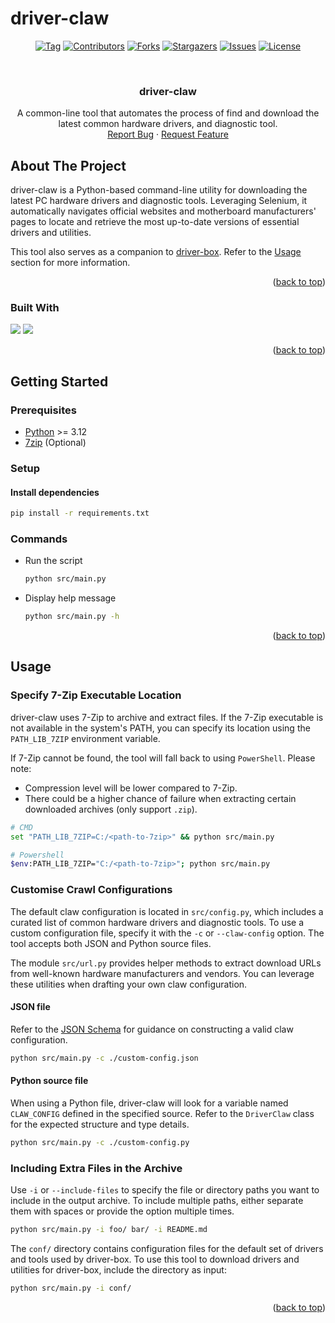 # driver-claw
<a id="readme-top"></a>


<!-- PROJECT SHIELDS -->
<div align="center">

  [![Tag][tag-shield]][tag-url]
  [![Contributors][contributors-shield]][contributors-url]
  [![Forks][forks-shield]][forks-url]
  [![Stargazers][stars-shield]][stars-url]
  [![Issues][issues-shield]][issues-url]
  [![License][license-shield]][license-url]
  
</div>


<!-- PROJECT LOGO -->
<br />
<div align="center">
  <h3 align="center">driver-claw</h3>

  <p align="center">
    A common-line tool that automates the process of find and download the latest common hardware drivers, and diagnostic tool.
    <br />
    <a href="https://github.com/markmybytes/driver-claw/issues/new?labels=bug&template=bug-report---.md">Report Bug</a>
    ·
    <a href="https://github.com/markmybytes/driver-claw/issues/new?labels=enhancement&template=feature-request---.md">Request Feature</a>
  </p>
</div>


<!-- ABOUT THE PROJECT -->
## About The Project

driver-claw is a Python-based command-line utility for downloading the latest PC hardware drivers and diagnostic tools. Leveraging Selenium, it automatically navigates official websites and motherboard manufacturers' pages to locate and retrieve the most up-to-date versions of essential drivers and utilities.

This tool also serves as a companion to [driver-box](https://github.com/markmybytes/driver-box/). Refer to the [Usage](#including-extra-files-in-the-archive) section for more information.

<p align="right">(<a href="#readme-top">back to top</a>)</p>

### Built With
[<img src="https://img.shields.io/badge/python-306998?style=for-the-badge&logo=python&logoColor=white">](https://www.python.org/)
[<img src="https://img.shields.io/badge/selenium-01a71c?style=for-the-badge&logo=selenium&logoColor=white">](https://www.selenium.dev/)

<p align="right">(<a href="#readme-top">back to top</a>)</p>


<!-- GETTING STARTED -->
## Getting Started

### Prerequisites

- [Python](https://www.python.org/downloads/) >= 3.12
- [7zip](https://www.7-zip.org/download.html) (Optional)

### Setup

#### Install dependencies
```sh
pip install -r requirements.txt
```

### Commands

- Run the script
  ```sh
  python src/main.py
  ```

- Display help message
  ```sh
  python src/main.py -h
  ```

<p align="right">(<a href="#readme-top">back to top</a>)</p>


<!-- USAGE EXAMPLES -->
## Usage

###  Specify 7-Zip Executable Location

driver-claw uses 7-Zip to archive and extract files. If the 7-Zip executable is not available in the system's PATH, you can specify its location using the `PATH_LIB_7ZIP` environment variable.

If 7-Zip cannot be found, the tool will fall back to using `PowerShell`. Please note:

- Compression level will be lower compared to 7-Zip.
- There could be a higher chance of failure when extracting certain downloaded archives (only support `.zip`).

```sh
# CMD
set "PATH_LIB_7ZIP=C:/<path-to-7zip>" && python src/main.py

# Powershell
$env:PATH_LIB_7ZIP="C:/<path-to-7zip>"; python src/main.py
```

### Customise Crawl Configurations

The default claw configuration is located in `src/config.py`, which includes a curated list of common hardware drivers and diagnostic tools.
To use a custom configuration file, specify it with the `-c` or `--claw-config` option. The tool accepts both JSON and Python source files.

The module `src/url.py` provides helper methods to extract download URLs from well-known hardware manufacturers and vendors. You can leverage these utilities when drafting your own claw configuration.

#### JSON file

Refer to the [JSON Schema](https://raw.githubusercontent.com/markmybytes/driver-claw/main/claw-config-schema.json) for guidance on constructing a valid claw configuration.

```sh
python src/main.py -c ./custom-config.json
```

#### Python source file

When using a Python file, driver-claw will look for a variable named `CLAW_CONFIG` defined in the specified source.
Refer to the `DriverClaw` class for the expected structure and type details.

```sh
python src/main.py -c ./custom-config.py
```

###  Including Extra Files in the Archive

Use `-i` or `--include-files` to specify the file or directory paths you want to include in the output archive.
To include multiple paths, either separate them with spaces or provide the option multiple times.

```sh
python src/main.py -i foo/ bar/ -i README.md
```

The `conf/` directory contains configuration files for the default set of drivers and tools used by driver-box.
To use this tool to download drivers and utilities for driver-box, include the directory as input:

```sh
python src/main.py -i conf/
```

<p align="right">(<a href="#readme-top">back to top</a>)</p>


<!-- MARKDOWN LINKS & IMAGES -->
<!-- https://www.markdownguide.org/basic-syntax/#reference-style-links -->
[tag-url]: https://github.com/markmybytes/driver-claw/releases
[tag-shield]: https://img.shields.io/github/v/tag/markmybytes/driver-claw?style=for-the-badge&label=LATEST&color=%23B1B1B1
[contributors-shield]: https://img.shields.io/github/contributors/markmybytes/driver-claw.svg?style=for-the-badge
[contributors-url]: https://github.com/markmybytes/driver-claw/graphs/contributors
[forks-shield]: https://img.shields.io/github/forks/markmybytes/driver-claw.svg?style=for-the-badge
[forks-url]: https://github.com/markmybytes/driver-claw/network/members
[stars-shield]: https://img.shields.io/github/stars/markmybytes/driver-claw.svg?style=for-the-badge
[stars-url]: https://github.com/markmybytes/driver-claw/stargazers
[issues-shield]: https://img.shields.io/github/issues/markmybytes/driver-claw.svg?style=for-the-badge
[issues-url]: https://github.com/markmybytes/driver-claw/issues
[license-shield]: https://img.shields.io/github/license/markmybytes/driver-claw.svg?style=for-the-badge
[license-url]: https://github.com/markmybytes/driver-claw/blob/master/LICENSE.txt
